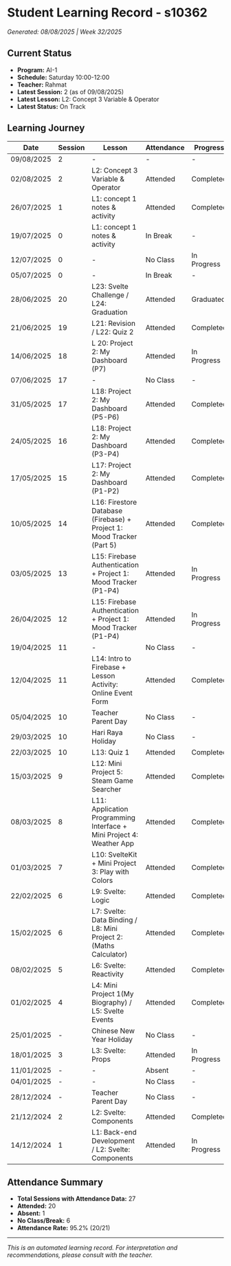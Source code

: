 # Student Learning Record - s10362
*Generated: 08/08/2025 | Week 32/2025*

## Current Status
- **Program:** AI-1
- **Schedule:** Saturday 10:00-12:00
- **Teacher:** Rahmat
- **Latest Session:** 2 (as of 09/08/2025)
- **Latest Lesson:** L2: Concept 3 Variable & Operator
- **Latest Status:** On Track

## Learning Journey
| Date | Session | Lesson | Attendance | Progress |
|------|---------|--------|------------|----------|
| 09/08/2025 | 2 | - | - | - |
| 02/08/2025 | 2 | L2: Concept 3 Variable & Operator | Attended | Completed |
| 26/07/2025 | 1 | L1: concept 1 notes & activity | Attended | Completed |
| 19/07/2025 | 0 | L1: concept 1 notes & activity | In Break | - |
| 12/07/2025 | 0 | - | No Class | In Progress |
| 05/07/2025 | 0 | - | In Break | - |
| 28/06/2025 | 20 | L23: Svelte Challenge / L24: Graduation | Attended | Graduated |
| 21/06/2025 | 19 | L21: Revision / L22: Quiz 2 | Attended | Completed |
| 14/06/2025 | 18 | L 20: Project 2: My Dashboard (P7) | Attended | In Progress |
| 07/06/2025 | 17 | - | No Class | - |
| 31/05/2025 | 17 | L18: Project 2: My Dashboard (P5-P6) | Attended | Completed |
| 24/05/2025 | 16 | L18: Project 2: My Dashboard (P3-P4) | Attended | Completed |
| 17/05/2025 | 15 | L17: Project 2: My Dashboard (P1-P2) | Attended | Completed |
| 10/05/2025 | 14 | L16: Firestore Database (Firebase) + Project 1: Mood Tracker (Part 5) | Attended | Completed |
| 03/05/2025 | 13 | L15: Firebase Authentication + Project 1: Mood Tracker (P1-P4) | Attended | In Progress |
| 26/04/2025 | 12 | L15: Firebase Authentication + Project 1: Mood Tracker (P1-P4) | Attended | In Progress |
| 19/04/2025 | 11 | - | No Class | - |
| 12/04/2025 | 11 | L14: Intro to Firebase + Lesson Activity: Online Event Form | Attended | Completed |
| 05/04/2025 | 10 | Teacher Parent Day | No Class | - |
| 29/03/2025 | 10 | Hari Raya Holiday | No Class | - |
| 22/03/2025 | 10 | L13: Quiz 1 | Attended | Completed |
| 15/03/2025 | 9 | L12: Mini Project 5: Steam Game Searcher | Attended | Completed |
| 08/03/2025 | 8 | L11: Application Programming Interface + Mini Project 4: Weather App | Attended | Completed |
| 01/03/2025 | 7 | L10: SvelteKit + Mini Project 3: Play with Colors | Attended | Completed |
| 22/02/2025 | 6 | L9: Svelte: Logic | Attended | Completed |
| 15/02/2025 | 6 | L7: Svelte: Data Binding / L8: Mini Project 2: (Maths Calculator) | Attended | Completed |
| 08/02/2025 | 5 | L6: Svelte: Reactivity | Attended | Completed |
| 01/02/2025 | 4 | L4: Mini Project 1(My Biography) / L5: Svelte Events | Attended | Completed |
| 25/01/2025 | - | Chinese New Year Holiday | No Class | - |
| 18/01/2025 | 3 | L3: Svelte: Props | Attended | In Progress |
| 11/01/2025 | - | - | Absent | - |
| 04/01/2025 | - | - | No Class | - |
| 28/12/2024 | - | Teacher Parent Day | No Class | - |
| 21/12/2024 | 2 | L2: Svelte: Components | Attended | Completed |
| 14/12/2024 | 1 | L1: Back-end Development / L2: Svelte: Components | Attended | In Progress |

## Attendance Summary
- **Total Sessions with Attendance Data:** 27
- **Attended:** 20
- **Absent:** 1
- **No Class/Break:** 6
- **Attendance Rate:** 95.2% (20/21)

---
*This is an automated learning record. For interpretation and recommendations, please consult with the teacher.*
